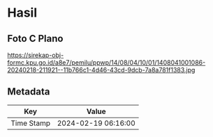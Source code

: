 # Hasil

## Foto C Plano

https://sirekap-obj-formc.kpu.go.id/a8e7/pemilu/ppwp/14/08/04/10/01/1408041001086-20240218-211921--11b766c1-4d46-43cd-9dcb-7a8a781f1383.jpg


## Metadata

| Key        | Value               |
| ---------- | ------------------- |
| Time Stamp | 2024-02-19 06:16:00 |



